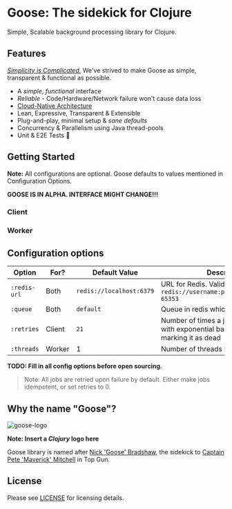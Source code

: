 Goose: The sidekick for Clojure
=========

Simple, Scalable background processing library for Clojure.

Features
---------

*[Simplicity is Complicated.](https://youtu.be/rFejpH_tAHM)* We've strived to make Goose as simple, transparent & functional as possible.

- A *simple*, *functional* interface
- *Reliable* - Code/Hardware/Network failure won't cause data loss
- [Cloud-Native Architecture](link-to-architecture-decisions-dir)
- Lean, Expressive, Transparent & Extensible
- Plug-and-play, minimal setup & *sane defaults*
- Concurrency & Parallelism using Java thread-pools
- Unit & E2E Tests 🙂

Getting Started
---------

**Note:** All configurations are optional. Goose defaults to values mentioned in Configuration Options.

**GOOSE IS IN ALPHA. INTERFACE MIGHT CHANGE!!!**

### Client

### Worker

Configuration options
---------

| Option | For? | Default Value | Description |
| --- | --- | --- | --- |
| `:redis-url` | Both | `redis://localhost:6379` | URL for Redis. Valid URL is: `redis://username:password@hostname:0-65353` |
| `:queue` | Both | `default` | Queue in redis which will be enqueued |
| `:retries` | Client | `21` | Number of times a job should be retried with exponential backoff, before marking it as dead |
| `:threads` | Worker | 1 | Number of threads in the threadpool |

**TODO: Fill in all config options before open sourcing.**
> Note: All jobs are retried upon failure by default. Either make jobs idempotent, or set retries to 0.

Why the name "Goose"?
---------

![goose-logo](link-to-goose-logo)

**Note: Insert a *Clojury* logo here**

Goose library is named after [Nick 'Goose' Bradshaw](https://historica.fandom.com/wiki/Nick_Bradshaw), the sidekick
to [Captain Pete 'Maverick' Mitchell](https://topgun.fandom.com/wiki/Pete_Mitchell) in Top Gun.

License
---------

Please see [LICENSE](https://github.com/nilenso/goose/blob/main/LICENSE) for licensing details.

